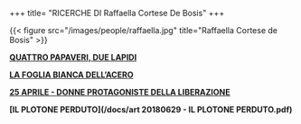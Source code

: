 +++
title= "RICERCHE DI Raffaella Cortese De Bosis"
+++


{{< figure src="/images/people/raffaella.jpg" title="Raffaella Cortese de Bosis" >}}

**[QUATTRO PAPAVERI, DUE LAPIDI](/research/ingram_mclean/)**

**[LA FOGLIA BIANCA DELL’ACERO](/research/brade_hope/)**

**[25 APRILE - DONNE PROTAGONISTE DELLA LIBERAZIONE](/history/donne25apr/)**


**[IL PLOTONE PERDUTO](/docs/art 20180629 - IL PLOTONE PERDUTO.pdf)**







